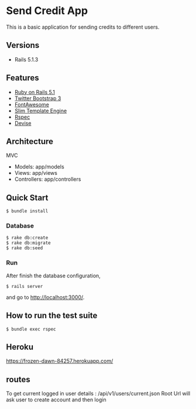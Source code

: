 # Send Credit App

This is a basic application for sending credits to different users.

## Versions

- Rails 5.1.3

## Features

- [Ruby on Rails 5.1](http://rubyonrails.org/)
- [Twitter Bootstrap 3](https://github.com/twbs/bootstrap-sass)
- [FontAwesome](https://github.com/FortAwesome/font-awesome-sass)
- [Slim Template Engine](http://slim-lang.com/)
- [Rspec](https://github.com/rspec/rspec-rails)
- [Devise](https://github.com/plataformatec/devise)

## Architecture

MVC

- Models: app/models
- Views: app/views
- Controllers: app/controllers

## Quick Start

```
$ bundle install
```

### Database

```
$ rake db:create
$ rake db:migrate
$ rake db:seed
```

### Run

After finish the database configuration,

```
$ rails server
```

and go to [http://localhost:3000/](http://localhost:3000/).


## How to run the test suite

```
$ bundle exec rspec
```

## Heroku

https://frozen-dawn-84257.herokuapp.com/

## routes
To get current logged in user details : /api/v1/users/current.json
Root Url will ask user to create account and then login
